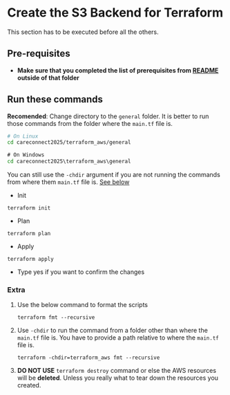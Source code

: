 # Create the S3 Backend for Terraform
This section has to be executed before all the others.

## Pre-requisites
- **Make sure that you completed the list of prerequisites from [README](../README.md#pre-requisites) outside of that folder**

## Run these commands
**Recomended**: Change directory to the `general` folder. It is better to run those commands from the folder where the `main.tf` file is.<br/>

```bash
# On Linux
cd careconnect2025/terraform_aws/general
```

```cmd
# On Windows
cd careconnect2025\terraform_aws\general
```

You can still use the `-chdir` argument if you are not running the commands from where them `main.tf` file is. [See below](#extra)


- Init
```
terraform init
```

- Plan
```
terraform plan
```

- Apply
```
terraform apply
```

* Type yes if you want to confirm the changes


### Extra
1. Use the below command to format the scripts
    ```
    terraform fmt --recursive
    ```
2. Use `-chdir` to run the command from a folder other than where the `main.tf` file is. You have to provide a path relative to where the `main.tf` file is.
    ```
    terraform -chdir=terraform_aws fmt --recursive
    ```
3. **DO NOT USE** `terraform destroy` command or else the AWS resources will be **deleted**. Unless you really what to tear down the resources you created.